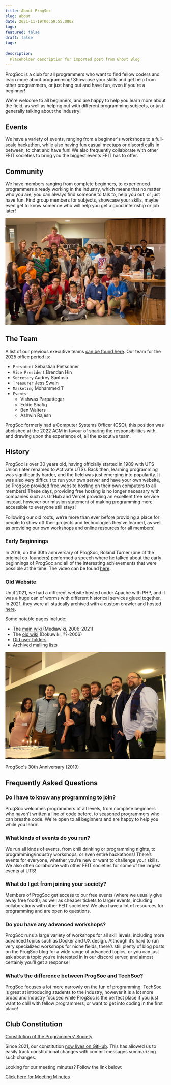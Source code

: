 ```yaml
---
title: About ProgSoc
slug: about
date: 2021-11-19T06:59:55.000Z
tags: 
featured: false
draft: false
tags:

description:
  Placeholder description for imported post from Ghost Blog 
---
```

ProgSoc is a club for all programmers who want to find fellow coders and learn more about programming! Showcase your skills and get help from other programmers, or just hang out and have fun, even if you're a beginner!

We're welcome to all beginners, and are happy to help you learn more about the field, as well as helping out with different programming subjects, or just generally talking about the industry!

Events
------

We have a variety of events, ranging from a beginner's workshops to a full-scale hackathon, while also having fun casual meetups or discord calls in between, to chat and have fun! We also frequently collaborate with other FEIT societies to bring you the biggest events FEIT has to offer.

Community
---------

We have members ranging from complete beginners, to experienced programmers already working in the industry, which means that no matter who you are, you can always find someone to talk to, help you out, or just have fun. Find group members for subjects, showcase your skills, maybe even get to know someone who will help you get a good internship or job later!

![](./assets/images/2021/11/prog5.jpg)

The Team
--------

A list of our previous executive teams [can be found here](https://docs.progsoc.org/about/execs/). Our team for the 2025 office period is:

*   `President` Sebastian Pietschner
*   `Vice President` Brendan Hin
*   `Secretary` Audrey Santoso
*   `Treasurer` Jess Swain
*   `Marketing` Mohammed T
*   `Events`
    *   Vishwas Parpattegar
    *   Eddie Shafiq
    *   Ben Walters
    *   Ashwin Rajesh

ProgSoc formerly had a Computer Systems Officer (CSO), this position was abolished at the 2022 AGM in favour of sharing the responsibilities with, and drawing upon the experience of, all the executive team.

History
-------

ProgSoc is over 30 years old, having officially started in 1989 with UTS Union (later renamed to Activate UTS). Back then, learning programming was significantly harder, and the field was just emerging into popularity. It was also very difficult to run your own server and have your own website, so ProgSoc provided free website hosting on their own computers to all members! These days, providing free hosting is no longer necessary with companies such as GitHub and Vercel providing an excellent free service instead, however our mission statement of making programming more accessible to everyone still stays!

Following our old roots, we’re more than ever before providing a place for people to show off their projects and technologies they’ve learned, as well as providing our own workshops and online resources for all members!

### Early Beginnings

In 2019, on the 30th anniversary of ProgSoc, Roland Turner (one of the original co-founders) performed a speech where he talked about the early beginnings of ProgSoc and all of the interesting achievements that were possible at the time. The video can be found [here](https://www.youtube.com/watch?v=jWQlqHZgEqE).

### Old Website

Until 2021, we had a different website hosted under Apache with PHP, and it was a huge can of worms with different historical services glued together. In 2021, they were all statically archived with a custom crawler and hosted [here](http://oldarchive.progsoc.org/).

Some notable pages include:

*   The [main wiki](https://oldarchive.progsoc.org/wiki/Main_Page) (Mediawiki, 2006-2021)
*   The [old wiki](https://oldarchive.progsoc.org/resources/) (Dokuwiki, ??-2006)
*   [Old user folders](https://oldarchive.progsoc.org/users.html)
*   [Archived mailing lists](https://oldarchive.progsoc.org/pipermail/)

![](./assets/images/2021/11/progsoc-history.jpg)

ProgSoc's 30th Anniversary (2019)

Frequently Asked Questions
--------------------------

### Do I have to know any programming to join?

ProgSoc welcomes programmers of all levels, from complete beginners who haven’t written a line of code before, to seasoned programmers who can breathe code. We're open to all beginners and are happy to help you while you learn!

### What kinds of events do you run?

We run all kinds of events, from chill drinking or programming nights, to programming/industry workshops, or even entire hackathons! There’s events for everyone, whether you’re new or want to challenge your skills. We also often collaborate with other FEIT societies for some of the largest events at UTS!

### What do I get from joining your society?

Members of ProgSoc get access to our free events (where we usually give away free food!), as well as cheaper tickets to larger events, including collaborations with other FEIT societies! We also have a lot of resources for programming and are open to questions.

### Do you have any advanced workshops?

ProgSoc runs a large variety of workshops for all skill levels, including more advanced topics such as Docker and UX design. Although it’s hard to run very specialized workshops for niche fields, there’s still plenty of blog posts on the ProgSoc blog for a wide range of advanced topics, or you can just ask about a topic you’re interested in in our discord server, and almost certainly you’ll get a response!

### What’s the difference between ProgSoc and TechSoc?

ProgSoc focuses a lot more narrowly on the fun of programming. TechSoc is great at introducing students to the industry, however it is a lot more broad and industry focused while ProgSoc is the perfect place if you just want to chill with fellow programmers, or want to get into coding in the first place!

Club Constitution
-----------------

[Constitution of the Programmers' Society](/constitution)

Since 2021, our constitution [now lives on GitHub](https://github.com/ProgSoc/Constitution). This has allowed us to easily track constitutional changes with commit messages summarizing such changes.

Looking for our meeting minutes? Follow the link below:

[Click here for Meeting Minutes](/meeting-minutes)
